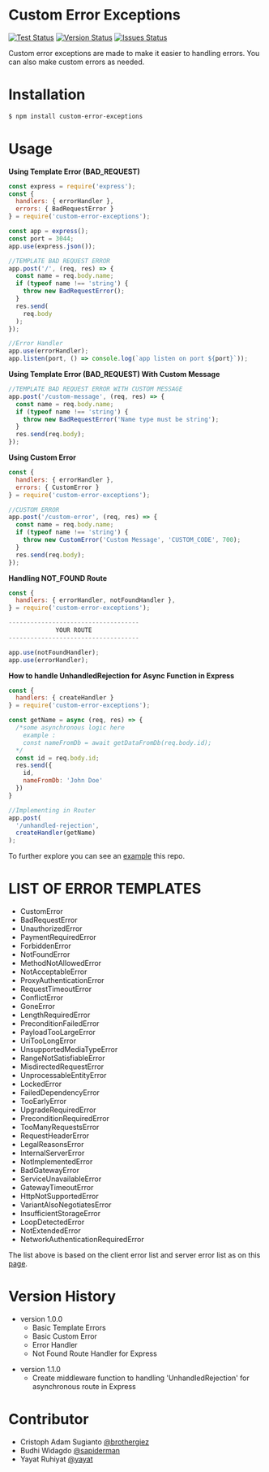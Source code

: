 # Custom Error Exceptions

[![Test Status](https://img.shields.io/badge/coverage-100%25-brightgreen)](https://github.com/brothergiez/custom-error-exceptions/) [![Version Status](https://img.shields.io/badge/npm-v1.1.0-blue)](https://github.com/brothergiez/custom-error-exceptions/) [![Issues Status](https://img.shields.io/github/issues/brothergiez/custom-error-exceptions)](https://github.com/brothergiez/custom-error-exceptions/issues)

Custom error exceptions are made to make it easier to handling errors. You can also make custom errors as needed.

# Installation

```sh
$ npm install custom-error-exceptions
```

# Usage
**Using Template Error (BAD_REQUEST)**
```javascript
const express = require('express');
const {
  handlers: { errorHandler },
  errors: { BadRequestError }
} = require('custom-error-exceptions');

const app = express();
const port = 3044;
app.use(express.json());

//TEMPLATE BAD REQUEST ERROR 
app.post('/', (req, res) => {
  const name = req.body.name;
  if (typeof name !== 'string') {
    throw new BadRequestError();
  }
  res.send(
    req.body
  );
});

//Error Handler
app.use(errorHandler);
app.listen(port, () => console.log(`app listen on port ${port}`));
```

**Using Template Error (BAD_REQUEST) With Custom Message**

```javascript
//TEMPLATE BAD REQUEST ERROR WITH CUSTOM MESSAGE
app.post('/custom-message', (req, res) => {
  const name = req.body.name;
  if (typeof name !== 'string') {
    throw new BadRequestError('Name type must be string');
  }
  res.send(req.body);
});
```

**Using Custom Error**
```javascript
const {
  handlers: { errorHandler },
  errors: { CustomError }
} = require('custom-error-exceptions');

//CUSTOM ERROR
app.post('/custom-error', (req, res) => {
  const name = req.body.name;
  if (typeof name !== 'string') {
    throw new CustomError('Custom Message', 'CUSTOM_CODE', 700);
  }
  res.send(req.body);
});
```

**Handling NOT_FOUND Route**
```javascript
const {
  handlers: { errorHandler, notFoundHandler },
} = require('custom-error-exceptions');

------------------------------------
             YOUR ROUTE
------------------------------------

app.use(notFoundHandler);
app.use(errorHandler);
```     

**How to handle UnhandledRejection for Async Function in Express**
```javascript
const {
  handlers: { createHandler }
} = require('custom-error-exceptions');

const getName = async (req, res) => {
  /*some asynchronous logic here
    example :
    const nameFromDb = await getDataFromDb(req.body.id);
  */
  const id = req.body.id;
  res.send({
    id,
    nameFromDb: 'John Doe'
  })
}

//Implementing in Router
app.post(
  '/unhandled-rejection', 
  createHandler(getName)
);
```

To further explore you can see an [example][example] this repo.

# LIST OF ERROR TEMPLATES
* CustomError
* BadRequestError
* UnauthorizedError
* PaymentRequiredError
* ForbiddenError
* NotFoundError
* MethodNotAllowedError
* NotAcceptableError
* ProxyAuthenticationError
* RequestTimeoutError
* ConflictError
* GoneError
* LengthRequiredError
* PreconditionFailedError
* PayloadTooLargeError
* UriTooLongError
* UnsupportedMediaTypeError
* RangeNotSatisfiableError
* MisdirectedRequestError
* UnprocessableEntityError
* LockedError
* FailedDependencyError
* TooEarlyError
* UpgradeRequiredError
* PreconditionRequiredError
* TooManyRequestsError
* RequestHeaderError
* LegalReasonsError
* InternalServerError
* NotImplementedError
* BadGatewayError
* ServiceUnavailableError
* GatewayTimeoutError
* HttpNotSupportedError
* VariantAlsoNegotiatesError
* InsufficientStorageError
* LoopDetectedError
* NotExtendedError
* NetworkAuthenticationRequiredError

The list above is based on the client error list and server error list as on this [page][page].

# Version History
+ version 1.0.0
    - Basic Template Errors
    - Basic Custom Error
    - Error Handler
    - Not Found Route Handler for Express
* version 1.1.0 
    - Create middleware function to handling 'UnhandledRejection' for asynchronous route in Express

# Contributor
* Cristoph Adam Sugianto [@brothergiez][@brothergiez]
* Budhi Widagdo [@sapiderman][@sapiderman]
* Yayat Ruhiyat [@yayat][@yayat]

[example]: <https://github.com/brothergiez/custom-error-exceptions/blob/master/example/src/index.js>
[page]: <https://en.wikipedia.org/wiki/List_of_HTTP_status_codes#4xx_Client_errors>
[@brothergiez]: <https://github.com/brothergiez>
[@sapiderman]: <https://github.com/sapiderman>
[@yayat]: <https://github.com/yayat>
